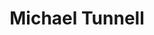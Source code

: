 ---
avatar: /images/people/michaeltunnell.jpg
avatar_small: /images/people/michaeltunnell_small.jpg
bio: Podcaster / Content Creator for the Destination Linux Podcast. I'm also a Designer,
  Marketer, Writer, Open Sourcerer, Linux Enthusiast, and host of This Week in Linux.
gplus: null
homepage: https://tuxdigital.com/
instagram: null
linkedin: null
title: Michael Tunnell
twitter: https://twitter.com/michaeltunnell
type: guest
username: michaeltunnell
youtube: null
---
